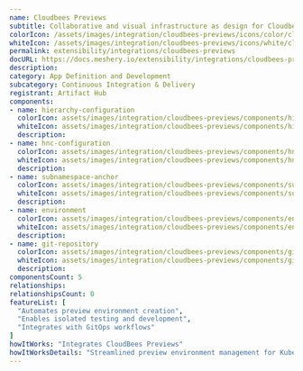 ```yaml
---
name: Cloudbees Previews
subtitle: Collaborative and visual infrastructure as design for Cloudbees Previews
colorIcon: /assets/images/integration/cloudbees-previews/icons/color/cloudbees-previews-color.svg
whiteIcon: /assets/images/integration/cloudbees-previews/icons/white/cloudbees-previews-white.svg
permalink: extensibility/integrations/cloudbees-previews
docURL: https://docs.meshery.io/extensibility/integrations/cloudbees-previews
description: 
category: App Definition and Development
subcategory: Continuous Integration & Delivery
registrant: Artifact Hub
components: 
- name: hierarchy-configuration
  colorIcon: assets/images/integration/cloudbees-previews/components/hierarchy-configuration/icons/color/hierarchy-configuration-color.svg
  whiteIcon: assets/images/integration/cloudbees-previews/components/hierarchy-configuration/icons/white/hierarchy-configuration-white.svg
  description: 
- name: hnc-configuration
  colorIcon: assets/images/integration/cloudbees-previews/components/hnc-configuration/icons/color/hnc-configuration-color.svg
  whiteIcon: assets/images/integration/cloudbees-previews/components/hnc-configuration/icons/white/hnc-configuration-white.svg
  description: 
- name: subnamespace-anchor
  colorIcon: assets/images/integration/cloudbees-previews/components/subnamespace-anchor/icons/color/subnamespace-anchor-color.svg
  whiteIcon: assets/images/integration/cloudbees-previews/components/subnamespace-anchor/icons/white/subnamespace-anchor-white.svg
  description: 
- name: environment
  colorIcon: assets/images/integration/cloudbees-previews/components/environment/icons/color/environment-color.svg
  whiteIcon: assets/images/integration/cloudbees-previews/components/environment/icons/white/environment-white.svg
  description: 
- name: git-repository
  colorIcon: assets/images/integration/cloudbees-previews/components/git-repository/icons/color/git-repository-color.svg
  whiteIcon: assets/images/integration/cloudbees-previews/components/git-repository/icons/white/git-repository-white.svg
  description: 
componentsCount: 5
relationships: 
relationshipsCount: 0
featureList: [
  "Automates preview environment creation",
  "Enables isolated testing and development",
  "Integrates with GitOps workflows"
]
howItWorks: "Integrates CloudBees Previews"
howItWorksDetails: "Streamlined preview environment management for Kubernetes applications"
---
```

